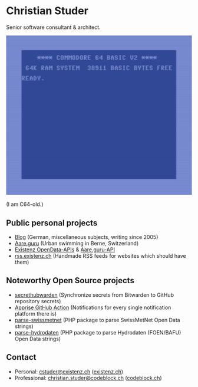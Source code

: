 # Christian Studer

Senior software consultant & architect.

![I am C64-old.](https://github.com/cstuder/cstuder/blob/main/img/Commodore64.gif?raw=true)

(I am C64-old.)

## Public personal projects

- [Blog](https://hymnos.existenz.ch) (German, miscellaneous subjects, writing since 2005)
- [Aare.guru](https://aare.guru) (Urban swimming in Berne, Switzerland)
- [Existenz OpenData-APIs](https://api.existenz.ch) & [Aare.guru-API](https://aareguru.existenz.ch)
- [rss.existenz.ch](https://rss.existenz.ch) (Handmade RSS feeds for websites which should have them)

## Noteworthy Open Source projects

- [secrethubwarden](https://github.com/cstuder/secrethubwarden) (Synchronize secrets from Bitwarden to GitHub repository secrets)
- [Apprise GitHub Action](https://github.com/cstuder/apprise-ga) (Notifications for every single notification platform there is)
- [parse-swissmetnet](https://github.com/cstuder/parse-swissmetnet) (PHP package to parse SwissMetNet Open Data strings)
- [parse-hydrodaten](https://github.com/cstuder/parse-hydrodaten) (PHP package to parse Hydrodaten (FOEN/BAFU) Open Data strings)

## Contact

- Personal: [cstuder@existenz.ch](mailto:cstuder@existenz.ch) ([existenz.ch](https://existenz.ch))
- Professional: [christian.studer@codeblock.ch](mailto:christian.studer@codeblock.ch) ([codeblock.ch](https://codeblock.ch))
